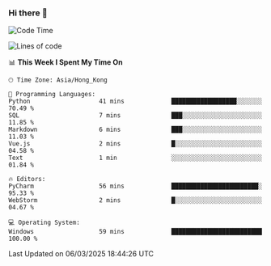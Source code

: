 ### Hi there 👋

<!--
**RoiexLee/RoiexLee** is a ✨ _special_ ✨ repository because its `README.md` (this file) appears on your GitHub profile.

Here are some ideas to get you started:

- 🔭 I’m currently working on ...
- 🌱 I’m currently learning ...
- 👯 I’m looking to collaborate on ...
- 🤔 I’m looking for help with ...
- 💬 Ask me about ...
- 📫 How to reach me: ...
- 😄 Pronouns: ...
- ⚡ Fun fact: ...
-->

<!--START_SECTION:waka-->
![Code Time](http://img.shields.io/badge/Code%20Time-1%2C088%20hrs%204%20mins-blue)

![Lines of code](https://img.shields.io/badge/From%20Hello%20World%20I%27ve%20Written-42.6%20thousand%20lines%20of%20code-blue)

📊 **This Week I Spent My Time On** 

```text
🕑︎ Time Zone: Asia/Hong_Kong

💬 Programming Languages: 
Python                   41 mins             ██████████████████░░░░░░░   70.49 % 
SQL                      7 mins              ███░░░░░░░░░░░░░░░░░░░░░░   11.85 % 
Markdown                 6 mins              ███░░░░░░░░░░░░░░░░░░░░░░   11.03 % 
Vue.js                   2 mins              █░░░░░░░░░░░░░░░░░░░░░░░░   04.58 % 
Text                     1 min               ░░░░░░░░░░░░░░░░░░░░░░░░░   01.84 % 

🔥 Editors: 
PyCharm                  56 mins             ████████████████████████░   95.33 % 
WebStorm                 2 mins              █░░░░░░░░░░░░░░░░░░░░░░░░   04.67 % 

💻 Operating System: 
Windows                  59 mins             █████████████████████████   100.00 % 
```


 Last Updated on 06/03/2025 18:44:26 UTC
<!--END_SECTION:waka-->
